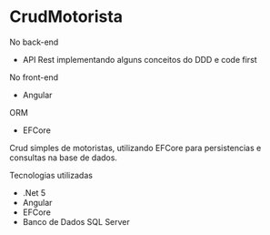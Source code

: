 # CrudMotorista
No back-end
  - API Rest implementando alguns conceitos do DDD e code first

No front-end
 - Angular 
 
ORM
  - EFCore
  
Crud simples de motoristas, utilizando EFCore para persistencias e consultas na base de dados.

Tecnologias utilizadas
  - .Net 5
  - Angular
  - EFCore
  - Banco de Dados SQL Server
